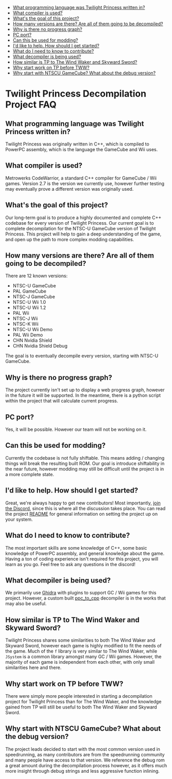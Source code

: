 - [What programming language was Twilight Princess written in?](#what-programming-language-was-twilight-princess-written-in)
- [What compiler is used?](#what-compiler-is-used)
- [What's the goal of this project?](#whats-the-goal-of-this-project)
- [How many versions are there? Are all of them going to be decompiled?](#how-many-versions-are-there-are-all-of-them-going-to-be-decompiled)
- [Why is there no progress graph?](#why-is-there-no-progress-graph)
- [PC port?](#pc-port)
- [Can this be used for modding?](#can-this-be-used-for-modding)
- [I'd like to help. How should I get started?](#id-like-to-help.-how-should-i-get-started)
- [What do I need to know to contribute?](#what-do-i-need-to-know-to-contribute)
- [What decompiler is being used?](#what-decompiler-is-being-used)
- [How similar is TP to The Wind Waker and Skyward Sword?](#how-similar-is-tp-to-the-wind-waker-and-skyward-sword)
- [Why start work on TP before TWW?](#why-start-work-on-tp-before-tww)
- [Why start with NTSCU GameCube? What about the debug version?](#why-start-with-ntscu-gamecube-what-about-the-debug-version)

Twilight Princess Decompilation Project FAQ
===========================================

What programming language was Twilight Princess written in?
-----------------------------------------------------------

Twilight Princess was originally written in C++, which is compiled to PowerPC assembly, which is the language the GameCube and Wii uses.


What compiler is used?
----------------------

Metrowerks CodeWarrior, a standard C++ compiler for GameCube / Wii games. Version 2.7 is the version we currently use, however further testing may eventually prove a different version was originally used.


What's the goal of this project?
--------------------------------

Our long-term goal is to produce a highly documented and complete C++ codebase for every version of Twilight Princess. Our current goal is to complete decompilation for the NTSC-U GameCube version of Twilight Princess. This project will help to gain a deep understanding of the game, and open up the path to more complex modding capabilities.


How many versions are there? Are all of them going to be decompiled?
--------------------------------------------------------------------

There are 12 known versions:

- NTSC-U GameCube
- PAL GameCube
- NTSC-J GameCube
- NTSC-U Wii 1.0
- NTSC-U Wii 1.2
- PAL Wii
- NTSC-J Wii
- NTSC-K Wii
- NTSC-U Wii Demo
- PAL Wii Demo
- CHN Nvidia Shield
- CHN Nvidia Shield Debug

The goal is to eventually decompile every version, starting with NTSC-U GameCube.


Why is there no progress graph?
-------------------------------

The project currently isn't set up to display a web progress graph, however in the future it will be supported. In the meantime, there is a python script within the project that will calculate current progress.


PC port?
--------

Yes, it will be possible. However our team will not be working on it.


Can this be used for modding?
-----------------------------

Currently the codebase is not fully shiftable. This means adding / changing things will break the resulting built ROM. Our goal is introduce shiftability in the near future, however modding may still be difficult until the project is in a more complete state.


I'd like to help. How should I get started?
-------------------------------------------

Great, we're always happy to get new contributors!
Most importantly, [join the Discord](https://discord.zelda64.dev/), since this is where all the discussion takes place.
You can read the project [README](https://github.com/zeldaret/tp/blob/master/README.md) for general information on setting the project up on your system.


What do I need to know to contribute?
-------------------------------------

The most important skills are some knowledge of C++, some basic knowledge of PowerPC assembly, and general knowledge about the game. Having a ton of coding experience isn't required for this project, you will learn as you go. Feel free to ask any questions in the discord!


What decompiler is being used?
------------------------------

We primarily use [Ghidra](https://ghidra-sre.org/) with plugins to support GC / Wii games for this project. However, a custom built [ppc_to_cpp](https://github.com/matt-kempster/mips_to_c) decompiler is in the works that may also be useful.


How similar is TP to The Wind Waker and Skyward Sword?
------------------------------------------------------

Twilight Princess shares some similarities to both The Wind Waker and Skyward Sword, however each game is highly modified to fit the needs of the game. Much of the `f` library is very similar to The Wind Waker, while `JSystem` is a common library amongst many GC / Wii games. However, the majority of each game is independent from each other, with only small similarities here and there.


Why start work on TP before TWW?
--------------------------------

There were simply more people interested in starting a decompilation project for Twilight Princess than for The Wind Waker, and the knowledge gained from TP will still be useful to both The Wind Waker and Skyward Sword.


Why start with NTSCU GameCube? What about the debug version?
------------------------------------------------------------

The project leads decided to start with the most common version used in speedrunning, as many contributors are from the speedrunning community and many people have access to that version. We reference the debug rom a great amount during the decompilation process however, as it offers much more insight through debug strings and less aggressive function inlining.